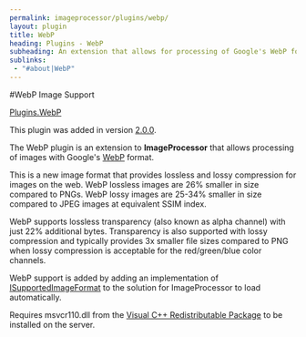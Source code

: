 ```yaml
---
permalink: imageprocessor/plugins/webp/
layout: plugin
title: WebP
heading: Plugins - WebP
subheading: An extension that allows for processing of Google's WebP format.
sublinks:
 - "#about|WebP"
---
```

<section id="about">
#WebP Image Support

<a href="https://nuget.org/packages/ImageProcessor.Plugins.WebP/" role="button" class="download" data-ga-category="Plugin Actions" data-ga-action="Plugin Links" data-ga-label="WebP Plugin Nuget Link"><i class="fa fa-download"></i>Plugins.WebP</a>

<div class="alert" role="alert">

This plugin was added in version [2.0.0](https://www.nuget.org/packages/ImageProcessor/2.0.0). 

</div>

The WebP plugin is an extension to **ImageProcessor** that allows processing of images with Google's [WebP](https://developers.google.com/speed/webp/) format.

This is a new image format that provides lossless and lossy compression for images on the web. WebP lossless images are 26% smaller in size compared to PNGs. 
WebP lossy images are 25-34% smaller in size compared to JPEG images at equivalent SSIM index. 
    
WebP supports lossless transparency (also known as alpha channel) with just 22% additional bytes. 
Transparency is also supported with lossy compression and typically provides 3x smaller file sizes compared to PNG when lossy compression is acceptable for the red/green/blue color channels.

WebP support is added by adding an implementation of <a href="../extending/#isupportedimageformat" rel="chapter">ISupportedImageFormat<i class="fa fa-file-text-o"></i></a> to the solution for ImageProcessor to load automatically.

<div class="alert" role="alert">

Requires msvcr110.dll from the [Visual C++ Redistributable Package](http://www.microsoft.com/en-us/download/details.aspx?id=40784) to be installed on the server.

</div>

</section>
